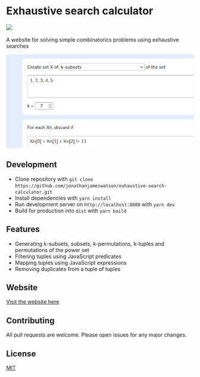 # Exhaustive search calculator

![](https://img.shields.io/github/license/jonathanjameswatson/exhaustive-search-calculator)

A website for solving simple combinatorics problems using exhaustive searches

![Preview image](image.png)

## Development

- Clone repository with `git clone https://github.com/jonathanjameswatson/exhaustive-search-calculator.git`
- Install dependencies with `yarn install`
- Run development server on `http://localhost:8080` with `yarn dev`
- Build for production into `dist` with `yarn build`

## Features

- Generating k-subsets, subsets, k-permutations, k-tuples and permutations of the power set
- Filtering tuples using JavaScript predicates
- Mapping tuples using JavaScript expressions
- Removing duplicates from a tuple of tuples

## Website

[Visit the website here](https://jonathanjameswatson.com/exhaustive-search-calculator/)

## Contributing

All pull requests are welcome. Please open issues for any major changes.

## License

[MIT](https://choosealicense.com/licenses/mit/)
